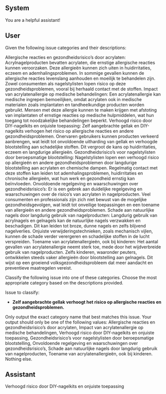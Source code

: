 ## System

You are a helpful assistant!

## User


Given the following issue categories and their descriptions:

Allergische reacties en gezondheidsrisico’s door acrylaten: Acrylnagelproducten bevatten acrylaten, die ernstige allergische reacties kunnen veroorzaken. Deze allergieën kunnen zich uiten in huidirritaties, eczeem en ademhalingsproblemen. In sommige gevallen kunnen de allergische reacties levenslang aanhouden en moeilijk te behandelen zijn. Zowel consumenten als nagelstylisten lopen risico op deze gezondheidsproblemen, vooral bij herhaald contact met de stoffen.
Impact van acrylatenallergie op medische behandelingen: Een acrylatenallergie kan medische ingrepen bemoeilijken, omdat acrylaten ook in medische materialen zoals implantaten en tandheelkundige producten worden gebruikt. Mensen met deze allergie kunnen te maken krijgen met afstoting van implantaten of ernstige reacties op medische hulpmiddelen, wat hun toegang tot noodzakelijke behandelingen beperkt.
Verhoogd risico door DIY-nagelkits en onjuiste toepassing: Zelf aangebrachte gellak en DIY-nagelkits verhogen het risico op allergische reacties en andere gezondheidsproblemen. Onervaren gebruikers kunnen producten verkeerd aanbrengen, wat leidt tot onvoldoende uitharding van gellak en verhoogde blootstelling aan schadelijke stoffen. Dit vergroot de kans op huidirritaties, eczeem en langdurige allergieën.
Gezondheidsrisico’s voor nagelstylisten door beroepsmatige blootstelling: Nagelstylisten lopen een verhoogd risico op allergieën en andere gezondheidsproblemen door langdurige blootstelling aan acrylaten en chemische dampen. Regelmatig contact met deze stoffen kan leiden tot ademhalingsproblemen, huidirritaties en chronische allergieën, wat hun werk en gezondheid ernstig kan beïnvloeden.
Onvoldoende regelgeving en waarschuwingen over gezondheidsrisico’s: Er is een gebrek aan duidelijke regelgeving en waarschuwingen over de risico’s van acrylaten in nagelproducten. Veel consumenten en professionals zijn zich niet bewust van de mogelijke gezondheidsgevolgen, wat leidt tot onveilige toepassingen en een toename van allergieën en andere gezondheidsproblemen.
Schade aan natuurlijke nagels door langdurig gebruik van nagelproducten: Langdurig gebruik van acrylnagels en gelnagels kan de natuurlijke nagels verzwakken en beschadigen. Dit kan leiden tot broze, dunne nagels en zelfs blijvend nagelverlies. Onjuiste verwijderingstechnieken, zoals mechanisch vijlen, kunnen de schade verder verergeren en schadelijke stoffen in de lucht verspreiden.
Toename van acrylatenallergieën, ook bij kinderen: Het aantal gevallen van acrylatenallergie neemt sterk toe, mede door het wijdverbreide gebruik van nagelproducten. Zelfs kinderen, waaronder peuters, ontwikkelen steeds vaker allergieën door blootstelling aan gelnagels. Dit wijst op een groeiend volksgezondheidsprobleem dat meer aandacht en preventieve maatregelen vereist.

Classify the following issue into one of these categories. Choose the most appropriate category based on the descriptions provided.

Issue to classify:
- **Zelf aangebrachte gellak verhoogt het risico op allergische reacties en gezondheidsproblemen.**

Only output the exact category name that best matches this issue. Your output should only be one of the following values: Allergische reacties en gezondheidsrisico’s door acrylaten, Impact van acrylatenallergie op medische behandelingen, Verhoogd risico door DIY-nagelkits en onjuiste toepassing, Gezondheidsrisico’s voor nagelstylisten door beroepsmatige blootstelling, Onvoldoende regelgeving en waarschuwingen over gezondheidsrisico’s, Schade aan natuurlijke nagels door langdurig gebruik van nagelproducten, Toename van acrylatenallergieën, ook bij kinderen. Nothing else.
                

## Assistant

Verhoogd risico door DIY-nagelkits en onjuiste toepassing

